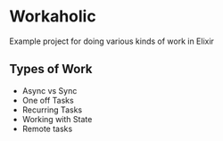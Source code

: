 # Workaholic

Example project for doing various kinds of work in Elixir

## Types of Work

- Async vs Sync
- One off Tasks
- Recurring Tasks
- Working with State
- Remote tasks
